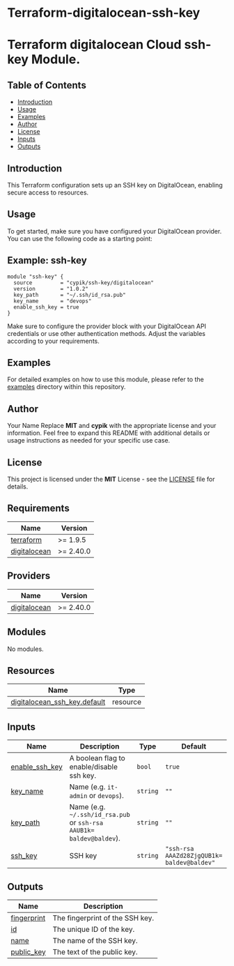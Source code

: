 # Terraform-digitalocean-ssh-key

# Terraform digitalocean Cloud ssh-key Module.

## Table of Contents

- [Introduction](#introduction)
- [Usage](#usage)
- [Examples](#examples)
- [Author](#author)
- [License](#license)
- [Inputs](#inputs)
- [Outputs](#outputs)

## Introduction

This Terraform configuration sets up an SSH key on DigitalOcean, enabling secure access to resources.

## Usage

To get started, make sure you have configured your DigitalOcean provider. You can use the following code as a starting point:

## Example: ssh-key

```hcl
module "ssh-key" {
  source         = "cypik/ssh-key/digitalocean"
  version        = "1.0.2"
  key_path       = "~/.ssh/id_rsa.pub"
  key_name       = "devops"
  enable_ssh_key = true
}
```
Make sure to configure the provider block with your DigitalOcean API credentials or use other authentication methods. Adjust the variables according to your requirements.

## Examples
For detailed examples on how to use this module, please refer to the [examples](https://github.com/cypik/terraform-digitalocean-ssh-key/blob/master/example) directory within this repository.
## Author
Your Name Replace **MIT** and **cypik** with the appropriate license and your information. Feel free to expand this README with additional details or usage instructions as needed for your specific use case.

## License
This project is licensed under the **MIT** License - see the [LICENSE](https://github.com/cypik/terraform-digitalocean-ssh-key/blob/master/LICENSE) file for details.



<!-- BEGIN_TF_DOCS -->
## Requirements

| Name | Version |
|------|---------|
| <a name="requirement_terraform"></a> [terraform](#requirement\_terraform) | >= 1.9.5 |
| <a name="requirement_digitalocean"></a> [digitalocean](#requirement\_digitalocean) | >= 2.40.0 |

## Providers

| Name | Version |
|------|---------|
| <a name="provider_digitalocean"></a> [digitalocean](#provider\_digitalocean) | >= 2.40.0 |

## Modules

No modules.

## Resources

| Name | Type |
|------|------|
| [digitalocean_ssh_key.default](https://registry.terraform.io/providers/digitalocean/digitalocean/latest/docs/resources/ssh_key) | resource |

## Inputs

| Name | Description | Type | Default | Required |
|------|-------------|------|---------|:--------:|
| <a name="input_enable_ssh_key"></a> [enable\_ssh\_key](#input\_enable\_ssh\_key) | A boolean flag to enable/disable ssh key. | `bool` | `true` | no |
| <a name="input_key_name"></a> [key\_name](#input\_key\_name) | Name  (e.g. `it-admin` or `devops`). | `string` | `""` | no |
| <a name="input_key_path"></a> [key\_path](#input\_key\_path) | Name  (e.g. `~/.ssh/id_rsa.pub` or `ssh-rsa AAUB1k= baldev@baldev`). | `string` | `""` | no |
| <a name="input_ssh_key"></a> [ssh\_key](#input\_ssh\_key) | SSH key | `string` | `"ssh-rsa AAAZd28ZjgQUB1k= baldev@baldev"` | no |

## Outputs

| Name | Description |
|------|-------------|
| <a name="output_fingerprint"></a> [fingerprint](#output\_fingerprint) | The fingerprint of the SSH key. |
| <a name="output_id"></a> [id](#output\_id) | The unique ID of the key. |
| <a name="output_name"></a> [name](#output\_name) | The name of the SSH key. |
| <a name="output_public_key"></a> [public\_key](#output\_public\_key) | The text of the public key. |
<!-- END_TF_DOCS -->